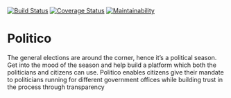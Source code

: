 [![Build Status](https://travis-ci.org/sabin18/Politico.svg?branch=develop)](https://travis-ci.org/sabin18/Politico) [![Coverage Status](https://coveralls.io/repos/github/sabin18/Politico/badge.svg?branch=develop)](https://coveralls.io/github/sabin18/Politico?branch=develop) [![Maintainability](https://api.codeclimate.com/v1/badges/b0c6defbbc218ce5c343/maintainability)](https://codeclimate.com/github/sabin18/Politico/maintainability)

# Politico
The general elections are around the corner, hence it’s a political season. Get into the mood of the season and help build a platform which both the politicians and citizens can use. Politico enables citizens give their mandate to politicians running for different government offices while building trust in the process through transparency
